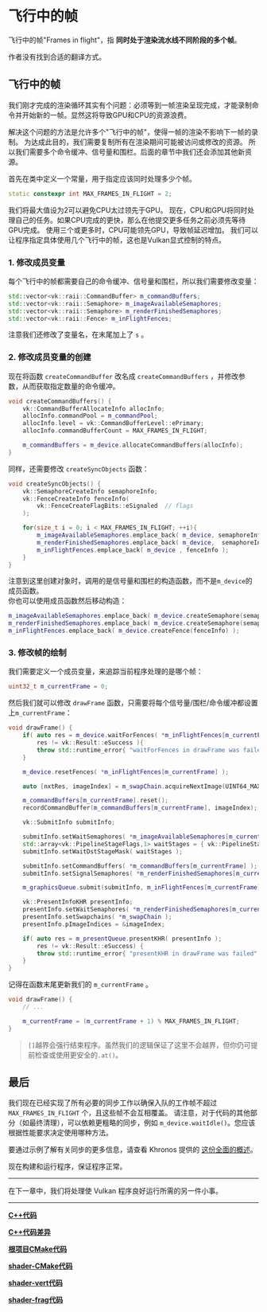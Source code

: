 # **飞行中的帧**

飞行中的帧"Frames in flight"，指 **同时处于渲染流水线不同阶段的多个帧**。

作者没有找到合适的翻译方式。

## **飞行中的帧**

我们刚才完成的渲染循环其实有个问题：必须等到一帧渲染呈现完成，才能录制命令并开始新的一帧。显然这将导致GPU和CPU的资源浪费。

解决这个问题的方法是允许多个"飞行中的帧"，使得一帧的渲染不影响下一帧的录制。
为达成此目的，我们需要复制所有在渲染期间可能被访问或修改的资源。
所以我们需要多个命令缓冲、信号量和围栏。后面的章节中我们还会添加其他新资源。

首先在类中定义一个常量，用于指定应该同时处理多少个帧。

```cpp
static constexpr int MAX_FRAMES_IN_FLIGHT = 2;
```

我们将最大值设为2可以避免CPU太过领先于GPU。
现在，CPU和GPU将同时处理自己的任务。如果CPU完成的更快，那么在他提交更多任务之前必须先等待GPU完成。
使用三个或更多时，CPU可能领先GPU，导致帧延迟增加。
我们可以让程序指定具体使用几个飞行中的帧，这也是Vulkan显式控制的特点。

### 1. 修改成员变量

每个飞行中的帧都需要自己的命令缓冲、信号量和围栏，所以我们需要修改变量：

```cpp
std::vector<vk::raii::CommandBuffer> m_commandBuffers;
std::vector<vk::raii::Semaphore> m_imageAvailableSemaphores;
std::vector<vk::raii::Semaphore> m_renderFinishedSemaphores;
std::vector<vk::raii::Fence> m_inFlightFences;
```

注意我们还修改了变量名，在末尾加上了 `s` 。

### 2. 修改成员变量的创建

现在将函数 `createCommandBuffer` 改名成 `createCommandBuffers` ，并修改参数，从而获取指定数量的命令缓冲。

```cpp
void createCommandBuffers() {
    vk::CommandBufferAllocateInfo allocInfo;
    allocInfo.commandPool = m_commandPool;
    allocInfo.level = vk::CommandBufferLevel::ePrimary;
    allocInfo.commandBufferCount = MAX_FRAMES_IN_FLIGHT;

    m_commandBuffers = m_device.allocateCommandBuffers(allocInfo);
}
```

同样，还需要修改 `createSyncObjects` 函数：

```cpp
void createSyncObjects() {
    vk::SemaphoreCreateInfo semaphoreInfo;
    vk::FenceCreateInfo fenceInfo(
        vk::FenceCreateFlagBits::eSignaled  // flags
    );

    for(size_t i = 0; i < MAX_FRAMES_IN_FLIGHT; ++i){
        m_imageAvailableSemaphores.emplace_back( m_device, semaphoreInfo );
        m_renderFinishedSemaphores.emplace_back( m_device,  semaphoreInfo );
        m_inFlightFences.emplace_back( m_device , fenceInfo );
    }
}
```

注意到这里创建对象时，调用的是信号量和围栏的构造函数，而不是`m_device`的成员函数。  
你也可以使用成员函数然后移动构造：

```cpp
m_imageAvailableSemaphores.emplace_back( m_device.createSemaphore(semaphoreInfo) );
m_renderFinishedSemaphores.emplace_back( m_device.createSemaphore(semaphoreInfo) );
m_inFlightFences.emplace_back( m_device.createFence(fenceInfo) );
```

### 3. 修改帧的绘制

我们需要定义一个成员变量，来追踪当前程序处理的是哪个帧：

```cpp
uint32_t m_currentFrame = 0;
```

然后我们就可以修改 `drawFrame` 函数，只需要将每个信号量/围栏/命令缓冲都设置上`m_currentFrame`：

```cpp
void drawFrame() {
    if( auto res = m_device.waitForFences( *m_inFlightFences[m_currentFrame], true, UINT64_MAX );
        res != vk::Result::eSuccess ){
        throw std::runtime_error{ "waitForFences in drawFrame was failed" };
    }

    m_device.resetFences( *m_inFlightFences[m_currentFrame] );

    auto [nxtRes, imageIndex] = m_swapChain.acquireNextImage(UINT64_MAX, m_imageAvailableSemaphores[m_currentFrame]);

    m_commandBuffers[m_currentFrame].reset();
    recordCommandBuffer(m_commandBuffers[m_currentFrame], imageIndex);

    vk::SubmitInfo submitInfo;

    submitInfo.setWaitSemaphores( *m_imageAvailableSemaphores[m_currentFrame] );
    std::array<vk::PipelineStageFlags,1> waitStages = { vk::PipelineStageFlagBits::eColorAttachmentOutput };
    submitInfo.setWaitDstStageMask( waitStages );

    submitInfo.setCommandBuffers( *m_commandBuffers[m_currentFrame] );
    submitInfo.setSignalSemaphores( *m_renderFinishedSemaphores[m_currentFrame] );

    m_graphicsQueue.submit(submitInfo, m_inFlightFences[m_currentFrame]);

    vk::PresentInfoKHR presentInfo;
    presentInfo.setWaitSemaphores( *m_renderFinishedSemaphores[m_currentFrame] );
    presentInfo.setSwapchains( *m_swapChain );
    presentInfo.pImageIndices = &imageIndex;

    if( auto res = m_presentQueue.presentKHR( presentInfo );
        res != vk::Result::eSuccess) {
        throw std::runtime_error{ "presentKHR in drawFrame was failed" };
    }
}
```

记得在函数末尾更新我们的 `m_currentFrame` 。

```cpp
void drawFrame() {
    // ...

    m_currentFrame = (m_currentFrame + 1) % MAX_FRAMES_IN_FLIGHT;
}
```

> `[]`越界会强行结束程序。虽然我们的逻辑保证了这里不会越界，但你仍可提前检查或使用更安全的`.at()`。

## **最后**

我们现在已经实现了所有必要的同步工作以确保入队的工作帧不超过 `MAX_FRAMES_IN_FLIGHT` 个，且这些帧不会互相覆盖。
请注意，对于代码的其他部分（如最终清理），可以依赖更粗略的同步，例如 `m_device.waitIdle()`。您应该根据性能要求决定使用哪种方法。


要通过示例了解有关同步的更多信息，请查看 Khronos 提供的 [这份全面的概述](https://github.com/KhronosGroup/Vulkan-Docs/wiki/Synchronization-Examples#swapchain-image-acquire-and-present)。

现在构建和运行程序，保证程序正常。

---

在下一章中，我们将处理使 Vulkan 程序良好运行所需的另一件小事。

---

**[C++代码](../../codes/01/33_flightframe/main.cpp)**

**[C++代码差异](../../codes/01/33_flightframe/main.diff)**

**[根项目CMake代码](../../codes/01/21_shader/CMakeLists.txt)**

**[shader-CMake代码](../../codes/01/21_shader/shaders/CMakeLists.txt)**

**[shader-vert代码](../../codes/01/21_shader/shaders/shader.vert)**

**[shader-frag代码](../../codes/01/21_shader/shaders/shader.frag)**
